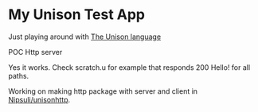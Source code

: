 # My Unison Test App

Just playing around with [The Unison language](https://github.com/unisonweb/unison)

POC Http server

Yes it works. Check scratch.u for example that responds 200 Hello! for all paths.

Working on making http package with server and client in [Nipsuli/unisonhttp](https://github.com/Nipsuli/unisonhttp).
